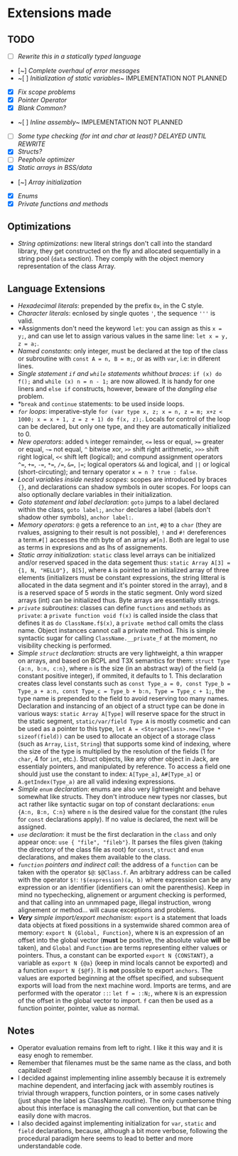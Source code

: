 # Extensions made

## TODO

- [ ] *Rewrite this in a statically typed language*
- [~] *Complete overhaul of error messages*
- ~[ ] *Initialization of static variables*~ IMPLEMENTATION NOT PLANNED
- [x] *Fix scope problems*
- [x] *Pointer Operator*
- [x] *Blank Common?*
- ~[ ] *Inline assembly*~ IMPLEMENTATION NOT PLANNED
- [ ] *Some type checking (for int and char at least)? DELAYED UNTIL REWRITE*
- [x] *Structs?*
- [ ] *Peephole optimizer*
- [x] *Static arrays in BSS/data*
- [~] *Array initialization*
- [x] *Enums*
- [x] *Private functions and methods*

## Optimizations

- *String optimizations*: new literal strings don't call into the standard library, they get constructed on the fly and allocated sequentially in a string pool (`data` section). They comply with the object memory representation of the class Array.

## Language Extensions

- *Hexadecimal literals*: prepended by the prefix `0x`, in the C style.
- *Character literals*: ecnlosed by single quotes `'`, the sequence `'''` is valid.
- *Assignments don't need the keyword `let`: you can assign as this `x = y;`, and can use let to assign various values in the same line: `let x = y, z = a;`.
- *Named constants*: only integer, must be declared at the top of the class or subroutine with `const A = n, B = m;`, or as with `var`, i.e: in diferent lines.
- *Single statement `if` and `while` statements whithout braces*: `if (x) do f();` and `while (x) n = n - 1;` are now allowed. It is handy for one liners and `else if` constructs, however, beware of the *dangling else* problem.
- *`break` and `continue` statements: to be used inside loops.
- *`for` loops*: imperative-style `for (var type x, z; x = n, z = m; x+z < 1000; x = x + 1, z = z + 1) do f(x, z);`. Locals for control of the loop can be declared, but only one type, and they are automatically initialized to 0.
- *New operators*: added `%` integer remainder, `<=` less or equal, `>=` greater or equal, `~=` not equal, `^` bitwise xor, `>>` shift right arithmetic, `>>>` shift right logical, `<<` shift left (logical); and compund assignment operators `^=`, `+=`, `-=`, `*=`, `/=`, `&=`, `|=`; logical operators `&&` and logical, and  `||` or logical (short-circuting); and ternary operator `x = n ? true : false`.
- *Local variables inside nested scopes*: scopes are introduced by braces `{}`, and declarations can shadow symbols in outer scopes. For loops can also optionally declare variables in their initialization.
- *Goto statement and label declaration*: `goto` jumps to a label declared within the class, `goto label;`, `anchor` declares a label (labels don't shadow other symbols), `anchor label:`.
- *Memory operators*: `@` gets a reference to an `int`, `#@` to a `char` (they are rvalues, assigning to their result is not possible), `!` and `#!` dereferences a term.`#[]` accesses the nth byte of an array `a#[n]`. Both are legal to use as terms in expresions and as lhs of assignements.
- *Static array initialization*: `static` class level arrays can be initialized and/or reserved spaced in the data segement thus: `static Array A[3] = {1, N, "HELLO"}, B[5]`, where `A` is pointed to an initialized array of three elements (initializers must be constant expressions, the string litteral is allocated in the data segment and it's pointer stored in the array), and `B` is a reserved space of 5 *words* in the static segment. Only word sized arrays (int) can be initialized thus. Byte arrays are essentially strings.
- *`private` subroutines*: classes can define `functions` and `methods` as `private`: a `private function void f(x)` is called inside the class that defines it as `do ClassName.f$(x)`, a `private method` call omits the class name. Object instances cannot call a private method. This is simple syntactic sugar for calling `ClassName.__private_f` at the moment, no visibility checking is performed.
- *Simple `struct` declaration*: structs are very lightweight, a thin wrapper on arrays, and based on BCPL and T3X semantics for them: `struct Type {a:n, b:n, c:n}`, where `n` is the size (in an abstract way) of the field (a constant positive integer), if ommited, it defaults to 1. This declaration creates class level constants such as `const Type_a = 0, const Type_b = Type_a + a:n, const Type_c = Type_b + b:n, Type = Type_c + 1;`, the type name is prepended to the field to avoid reserving too many names. Declaration and instancing of an object of a struct type can be done in various ways: `static Array A[Type]` will reserve space for the struct in the static segment, `static/var/field Type A` is mostly cosmetic and can be used as a pointer to this type, `let A = <StorageClass>.new(Type * sizeof(field))` can be used to allocate an object of a storage class (such as `Array`, `List`, `String`) that supports some kind of indexing, where the size of the type is multiplied by the resolution of the fields (1 for `char`, 4 for `int`, etc.). Struct objects, like any other object in Jack, are essentialy pointers, and manipulated by reference. To access a field one should just use the constant to index: `A[Type_a]`, `A#[Type_a]` or `A.getIndex(Type_a)` are all valid indexing expressions.
- *Simple `enum` declaration*: enums are also very lightweight and behave somewhat like structs. They don't introduce new types nor classes, but act rather like syntactic sugar on top of constant declarations: `enum {A:n, B:n, C:n}` where `n` is the desired value for the constant (the rules for `const` declarations apply). If no value is declared, the next will be assigned.
- *`use` declaration*: it must be the first declaration in the `class` and only appear once: `use { "file", "fileb"}`. It parses the files given (taking the directory of the class file as root) for `const`, `struct` and `enum` declarations, and makes them available to the class.
- *`function` pointers and indirect call*: the address of a `function` can be taken with the operator `$@`: `$@Class.f`. An arbitrary address can be called with the operator `$!`: `!$(expression)(a, b)` where expression can be any expression or an identifier (identifiers can omit the parenthesis). Keep in mind no typechecking, alignement or argument checking is performed, and that calling into an unmmaped page, illegal instruction, wrong alignement or method... will cause exceptions and problems.
- ***Very*** *simple import/export mechanism*: `export` is a statement that loads data objects at fixed possitions in a systemwide shared common area of memory: `export N {Global, Function}`, where `N` is an expression of an offset into the global vector (**must** be positive, the absolute value **will** be taken), and `Global` and `Function` are terms representing either values or pointers. Thus, a constant can be exported `export N {CONSTANT}`, a variable as `export N {@a}` (keep in mind locals cannot be exported) and a function `export N {$@f}`. It is **not** possible to export `anchors`. The values are exported beginning at the offset specified, and subsequent exports will load from the next machine word. Imports are terms, and are performed with the operator `::`: `let f = ::N;`, where `N` is an expression of the offset in the global vector to import. `f` can then be used as a function pointer, pointer, value as normal.

## Notes

- Operator evaluation remains from left to right. I like it this way and it is easy enogh to remember.
- Remember that filenames must be the same name as the class, and both capitalized!
- I decided against implementing inline assembly because it is extremely machine dependent, and interfacing jack with assembly routines is trivial through wrappers, function pointers, or in some cases natively (just shape the label as ClassName.routine). The only cumbersome thing about this interface is managing the call convention, but that can be easily done with macros.
- I also decided against implementing initialization for `var`, `static` and `field` declarations, because, although a bit more verbose, following the procedural paradigm here seems to lead to better and more understandable code.